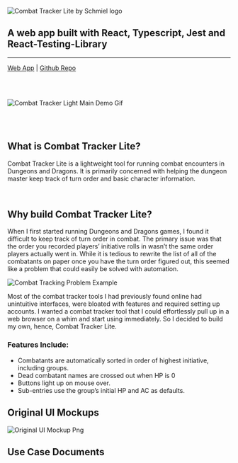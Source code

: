 ![Combat Tracker Lite by Schmiel logo](https://eschmiel.github.io/combatTrackerLiteLogo.svg)

## A web app built with React, Typescript, Jest and React-Testing-Library

---
[Web App](https://combattrackerlite.vercel.app) | [Github Repo](https://github.com/eschmiel/combattrackerlite)

<br/>
<br/>

![Combat Tracker Light Main Demo Gif](https://eschmiel.github.io/ctl-main-demo.gif)

<br/>
<br/>

## What is Combat Tracker Lite?

Combat Tracker Lite is a lightweight tool for running combat encounters in Dungeons and Dragons. It is primarily concerned with helping the dungeon master keep track of turn order and basic character information.

<br/>

## Why build Combat Tracker Lite?

When I first started running Dungeons and Dragons games, I found it difficult to keep track of turn order in combat. The primary issue was that the order you recorded players’ initiative rolls in wasn’t the same order players actually went in. While it is tedious to rewrite the list of all of the combatants on paper once you have the turn order figured out, this seemed like a problem that could easily be solved with automation.

![Combat Tracking Problem Example](https://eschmiel.github.io/trackerProblemExample.png)

Most of the combat tracker tools I had previously found online had unintuitive interfaces, were bloated with features and required setting up accounts. I wanted a combat tracker tool that I could effortlessly pull up in a web browser on a whim and start using immediately. So I decided to build my own, hence, Combat Tracker Lite.

### Features Include:

- Combatants are automatically sorted in order of highest initiative, including groups.
- Dead combatant names are crossed out when HP is 0
- Buttons light up on mouse over.
- Sub-entries use the group’s initial HP and AC as defaults.

## Original UI Mockups

![Original UI Mockup Png](https://eschmiel.github.io/componentPlan.png)

## Use Case Documents

